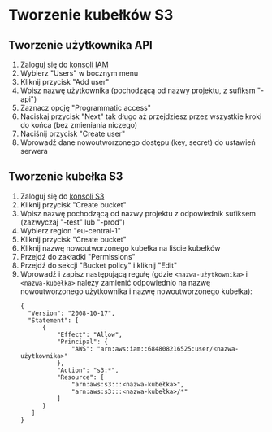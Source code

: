 # Tworzenie kubełków S3

## Tworzenie użytkownika API
1. Zaloguj się do [konsoli IAM](https://console.aws.amazon.com/iam)
2. Wybierz "Users" w bocznym menu
3. Kliknij przycisk "Add user"
4. Wpisz nazwę użytkownika (pochodzącą od nazwy projektu, z sufiksm "-api")
5. Zaznacz opcję "Programmatic access"
6. Naciskaj przycisk "Next" tak długo aż przejdziesz przez wszystkie kroki do końca (bez zmieniania niczego)
7. Naciśnij przycisk "Create user"
8. Wprowadź dane nowoutworzonego dostępu (key, secret) do ustawień serwera

## Tworzenie kubełka S3
1. Zaloguj się do [konsoli S3](http://console.aws.amazon.com/s3)
2. Kliknij przycisk "Create bucket"
3. Wpisz nazwę pochodzącą od nazwy projektu z odpowiednik sufiksem (zazwyczaj "-test" lub "-prod")
4. Wybierz region "eu-central-1"
5. Kliknij przycisk "Create bucket"
6. Kliknij nazwę nowoutworzonego kubełka na liście kubełków
7. Przejdź do zakładki "Permissions"
8. Przejdź do sekcji "Bucket policy" i kliknij "Edit"
9. Wprowadź i zapisz następującą regułę (gdzie `<nazwa-użytkownika>` i `<nazwa-kubełka>` należy zamienić odpowiednio na nazwę nowoutworzonego użytkownika i nazwę nowoutworzonego kubełka):
    ```
    {
      "Version": "2008-10-17",
      "Statement": [
          {
              "Effect": "Allow",
              "Principal": {
                  "AWS": "arn:aws:iam::684808216525:user/<nazwa-użytkownika>"
              },
              "Action": "s3:*",
              "Resource": [
                  "arn:aws:s3:::<nazwa-kubełka>",
                  "arn:aws:s3:::<nazwa-kubełka>/*"
              ]
          }
       ]
    }
    ```
